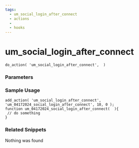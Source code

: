 ```yaml
---
tags: 
  - um_social_login_after_connect
  - actions
  - 
  - hooks
---
```

# um\_social\_login\_after\_connect

``` php:no-line-numbers
do_action( 'um_social_login_after_connect',  )
```
<div class='hook-sep'></div>

### Parameters

<div class='hook-sep'></div>



### Sample Usage

``` php:no-line-numbers
add_action( 'um_social_login_after_connect', 'um_04172024_social_login_after_connect', 10, 0 );
function um_04172024_social_login_after_connect(  ){
 // do something
}
```
<div class='hook-sep'></div>



### Related Snippets

Nothing was found

